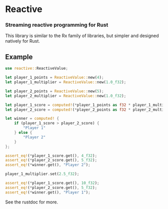 # Reactive
### Streaming reactive programming for Rust

This library is similar to the Rx family of libraries, but simpler and designed natively for Rust.

## Example

```rust
use reactive::ReactiveValue;

let player_1_points = ReactiveValue::new(4);
let player_1_multiplier = ReactiveValue::new(1.0_f32);

let player_2_points = ReactiveValue::new(5);
let player_2_multiplier = ReactiveValue::new(1.0_f32);

let player_1_score = computed!(*player_1_points as f32 * player_1_multiplier);
let player_2_score = computed!(*player_2_points as f32 * player_2_multiplier);

let winner = computed! {
    if (player_1_score > player_2_score) {
        "Player 1"
    } else {
        "Player 2"
    }
};

assert_eq!(*player_1_score.get(), 4_f32);
assert_eq!(*player_2_score.get(), 5_f32);
assert_eq!(*winner.get(), "Player 2");

player_1_multiplier.set(2.5_f32);

assert_eq!(*player_1_score.get(), 10_f32);
assert_eq!(*player_2_score.get(), 5_f32);
assert_eq!(*winner.get(), "Player 1");
```

See the rustdoc for more.